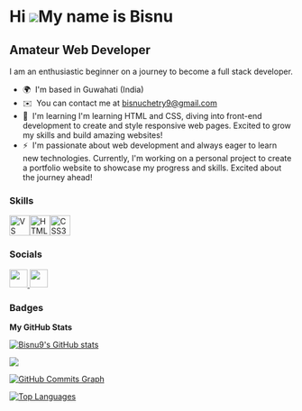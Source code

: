 Hi ![](https://user-images.githubusercontent.com/18350557/176309783-0785949b-9127-417c-8b55-ab5a4333674e.gif)My name is Bisnu
=============================================================================================================================

Amateur Web Developer
---------------------

I am an enthusiastic beginner on a journey to become a full stack developer.

* 🌍  I'm based in Guwahati (India)
* ✉️  You can contact me at [bisnuchetry9@gmail.com](mailto:bisnuchetry9@gmail.com)
* 🧠  I'm learning I'm learning HTML and CSS, diving into front-end development to create and style responsive web pages. Excited to grow my skills and build amazing websites!
* ⚡  I'm passionate about web development and always eager to learn new technologies. Currently, I'm working on a personal project to create a portfolio website to showcase my progress and skills. Excited about the journey ahead!

### Skills


<p align="left">
<a href="https://code.visualstudio.com/" target="_blank" rel="noreferrer"><img src="https://raw.githubusercontent.com/danielcranney/readme-generator/main/public/icons/skills/visualstudiocode.svg" width="36" height="36" alt="VS Code" /></a><a href="https://developer.mozilla.org/en-US/docs/Glossary/HTML5" target="_blank" rel="noreferrer"><img src="https://raw.githubusercontent.com/danielcranney/readme-generator/main/public/icons/skills/html5-colored.svg" width="36" height="36" alt="HTML5" /></a><a href="https://www.w3.org/TR/CSS/#css" target="_blank" rel="noreferrer"><img src="https://raw.githubusercontent.com/danielcranney/readme-generator/main/public/icons/skills/css3-colored.svg" width="36" height="36" alt="CSS3" /></a>
</p>


### Socials

<p align="left"> <a href="https://www.github.com/Bisnu9" target="_blank" rel="noreferrer"> <picture> <source media="(prefers-color-scheme: dark)" srcset="https://raw.githubusercontent.com/danielcranney/readme-generator/main/public/icons/socials/github-dark.svg" /> <source media="(prefers-color-scheme: light)" srcset="https://raw.githubusercontent.com/danielcranney/readme-generator/main/public/icons/socials/github.svg" /> <img src="https://raw.githubusercontent.com/danielcranney/readme-generator/main/public/icons/socials/github.svg" width="32" height="32" /> </picture> </a> <a href="https://www.linkedin.com/in/bishwajit-pandey-a0810a31b/" target="_blank" rel="noreferrer"> <picture> <source media="(prefers-color-scheme: dark)" srcset="https://raw.githubusercontent.com/danielcranney/readme-generator/main/public/icons/socials/linkedin-dark.svg" /> <source media="(prefers-color-scheme: light)" srcset="https://raw.githubusercontent.com/danielcranney/readme-generator/main/public/icons/socials/linkedin.svg" /> <img src="https://raw.githubusercontent.com/danielcranney/readme-generator/main/public/icons/socials/linkedin.svg" width="32" height="32" /> </picture> </a></p>

### Badges

<b>My GitHub Stats</b>

<a href="http://www.github.com/Bisnu9"><img src="https://github-readme-stats.vercel.app/api?username=Bisnu9&show_icons=true&hide=&count_private=true&title_color=64748b&text_color=ffffff&icon_color=10b981&bg_color=1c1917&hide_border=true&show_icons=true" alt="Bisnu9's GitHub stats" /></a>

<a href="http://www.github.com/Bisnu9"><img src="https://github-readme-streak-stats.herokuapp.com/?user=Bisnu9&stroke=ffffff&background=1c1917&ring=64748b&fire=64748b&currStreakNum=ffffff&currStreakLabel=64748b&sideNums=ffffff&sideLabels=ffffff&dates=ffffff&hide_border=true" /></a>

<a href="http://www.github.com/Bisnu9"><img src="https://github-readme-activity-graph.cyclic.app/graph?username=Bisnu9&bg_color=1c1917&color=ffffff&line=10b981&point=ffffff&area_color=1c1917&area=true&hide_border=true&custom_title=GitHub%20Commits%20Graph" alt="GitHub Commits Graph" /></a>

<a href="https://github.com/Bisnu9" align="left"><img src="https://github-readme-stats.vercel.app/api/top-langs/?username=Bisnu9&langs_count=10&title_color=64748b&text_color=ffffff&icon_color=10b981&bg_color=1c1917&hide_border=true&locale=en&custom_title=Top%20%Languages" alt="Top Languages" /></a>
